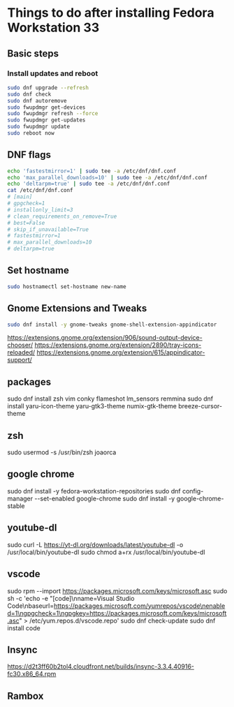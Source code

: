 # Things to do after installing Fedora Workstation 33

## Basic steps

### Install updates and reboot
```bash
sudo dnf upgrade --refresh
sudo dnf check
sudo dnf autoremove
sudo fwupdmgr get-devices
sudo fwupdmgr refresh --force
sudo fwupdmgr get-updates
sudo fwupdmgr update
sudo reboot now
```

## DNF flags
```bash
echo 'fastestmirror=1' | sudo tee -a /etc/dnf/dnf.conf
echo 'max_parallel_downloads=10' | sudo tee -a /etc/dnf/dnf.conf
echo 'deltarpm=true' | sudo tee -a /etc/dnf/dnf.conf
cat /etc/dnf/dnf.conf
# [main]
# gpgcheck=1
# installonly_limit=3
# clean_requirements_on_remove=True
# best=False
# skip_if_unavailable=True
# fastestmirror=1
# max_parallel_downloads=10
# deltarpm=true
```

## Set hostname
```bash
sudo hostnamectl set-hostname new-name
```

## Gnome Extensions and Tweaks
```bash
sudo dnf install -y gnome-tweaks gnome-shell-extension-appindicator
```

https://extensions.gnome.org/extension/906/sound-output-device-chooser/
https://extensions.gnome.org/extension/2890/tray-icons-reloaded/
https://extensions.gnome.org/extension/615/appindicator-support/


## packages
sudo dnf install zsh vim conky flameshot lm_sensors remmina
sudo dnf install yaru-icon-theme yaru-gtk3-theme numix-gtk-theme breeze-cursor-theme

## zsh
sudo usermod -s /usr/bin/zsh joaorca

## google chrome
sudo dnf install -y fedora-workstation-repositories
sudo dnf config-manager --set-enabled google-chrome
sudo dnf install -y google-chrome-stable

## youtube-dl
sudo curl -L https://yt-dl.org/downloads/latest/youtube-dl -o /usr/local/bin/youtube-dl
sudo chmod a+rx /usr/local/bin/youtube-dl

## vscode
sudo rpm --import https://packages.microsoft.com/keys/microsoft.asc
sudo sh -c 'echo -e "[code]\nname=Visual Studio Code\nbaseurl=https://packages.microsoft.com/yumrepos/vscode\nenabled=1\ngpgcheck=1\ngpgkey=https://packages.microsoft.com/keys/microsoft.asc" > /etc/yum.repos.d/vscode.repo'
sudo dnf check-update
sudo dnf install code

## Insync
https://d2t3ff60b2tol4.cloudfront.net/builds/insync-3.3.4.40916-fc30.x86_64.rpm

## Rambox


